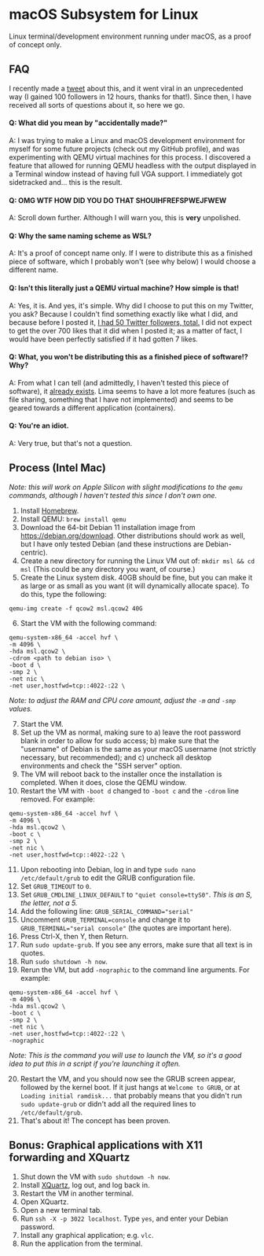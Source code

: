 # macOS Subsystem for Linux
Linux terminal/development environment running under macOS, as a proof of concept only.

## FAQ
I recently made a [tweet](https://twitter.com/DistroHopper39B/status/1571279732867534848) about this, and it went viral in an unprecedented way (I gained 100 followers in 12 hours, thanks for that!). Since then, I have received all sorts of questions about it, so here we go.

#### Q: What did you mean by "accidentally made?"
A: I was trying to make a Linux and macOS development environment for myself for some future projects (check out my GitHub profile), and was experimenting with QEMU virtual machines for this process. I discovered a feature that allowed for running QEMU headless with the output displayed in a Terminal window instead of having full VGA support. I immediately got sidetracked and... this is the result.
#### Q: OMG WTF HOW DID YOU DO THAT SHOUIHFREFSPWEJFWEW
A: Scroll down further. Although I will warn you, this is **very** unpolished.
#### Q: Why the same naming scheme as WSL?
A: It's a proof of concept name only. If I were to distribute this as a finished piece of software, which I probably won't (see why below) I would choose a different name.
#### Q: Isn't this literally just a QEMU virtual machine? How simple is that!
A: Yes, it is. And yes, it's simple. Why did I choose to put this on my Twitter, you ask? Because I couldn't find something exactly like what I did, and because before I posted it, [I had 50 Twitter followers, total.](https://socialblade.com/twitter/user/distrohopper39b) I did not expect to get the over 700 likes that it did when I posted it; as a matter of fact, I would have been perfectly satisfied if it had gotten 7 likes. 
#### Q: What, you won't be distributing this as a finished piece of software!? Why?
A: From what I can tell (and admittedly, I haven't tested this piece of software), it [already exists](https://github.com/lima-vm/lima). Lima seems to have a lot more features (such as file sharing, something that I have not implemented) and seems to be geared towards a different application (containers).
#### Q: You're an idiot.
A: Very true, but that's not a question.

## Process (Intel Mac)
*Note: this will work on Apple Silicon with slight modifications to the `qemu` commands, although I haven't tested this since I don't own one.*
1. Install [Homebrew](https://brew.sh).
2. Install QEMU: `brew install qemu`
3. Download the 64-bit Debian 11 installation image from https://debian.org/download. Other distributions should work as well, but I have only tested Debian (and these instructions are Debian-centric).
4. Create a new directory for running the Linux VM out of: `mkdir msl && cd msl` (This could be any directory you want, of course.)
5. Create the Linux system disk. 40GB should be fine, but you can make it as large or as small as you want (it will dynamically allocate space). To do this, type the following:
```
qemu-img create -f qcow2 msl.qcow2 40G
```
6. Start the VM with the following command:
```
qemu-system-x86_64 -accel hvf \
-m 4096 \
-hda msl.qcow2 \
-cdrom <path to debian iso> \
-boot d \
-smp 2 \
-net nic \
-net user,hostfwd=tcp::4022-:22 \
```
*Note: to adjust the RAM and CPU core amount, adjust the `-m` and `-smp` values.*

7. Start the VM.
8. Set up the VM as normal, making sure to a) leave the root password blank in order to allow for sudo access; b) make sure that the "username" of Debian is the same as your macOS username (not strictly necessary, but recommended); and c) uncheck all desktop environments and check the "SSH server" option.
9. The VM will reboot back to the installer once the installation is completed. When it does, close the QEMU window.
10. Restart the VM with `-boot d` changed to `-boot c` and the `-cdrom` line removed. For example:
```
qemu-system-x86_64 -accel hvf \
-m 4096 \
-hda msl.qcow2 \
-boot c \
-smp 2 \
-net nic \
-net user,hostfwd=tcp::4022-:22 \
```
11. Upon rebooting into Debian, log in and type `sudo nano /etc/default/grub` to edit the GRUB configuration file.
12. Set `GRUB_TIMEOUT` to `0`.
13. Set `GRUB_CMDLINE_LINUX_DEFAULT` to `"quiet console=ttyS0"`. *This is an S, the letter, not a 5.*
14. Add the following line: `GRUB_SERIAL_COMMAND="serial"`
15. Uncomment `GRUB_TERMINAL=console` and change it to `GRUB_TERMINAL="serial console"` (the quotes are important here).
16. Press Ctrl-X, then Y, then Return.
17. Run `sudo update-grub`. If you see any errors, make sure that all text is in quotes.
18. Run `sudo shutdown -h now`.
19. Rerun the VM, but add `-nographic` to the command line arguments. For example:
```
qemu-system-x86_64 -accel hvf \
-m 4096 \
-hda msl.qcow2 \
-boot c \
-smp 2 \
-net nic \
-net user,hostfwd=tcp::4022-:22 \
-nographic
```

*Note: This is the command you will use to launch the VM, so it's a good idea to put this in a script if you're launching it often.*

20. Restart the VM, and you should now see the GRUB screen appear, followed by the kernel boot. If it just hangs at `Welcome to GRUB`, or at `Loading initial ramdisk...` that probably means that you didn't run `sudo update-grub` or didn't add all the required lines to `/etc/default/grub`. 
21. That's about it! The concept has been proven.

## Bonus: Graphical applications with X11 forwarding and XQuartz
1. Shut down the VM with `sudo shutdown -h now`.
2. Install [XQuartz](http://xquartz.org), log out, and log back in.
3. Restart the VM in another terminal.
4. Open XQuartz.
5. Open a new terminal tab.
6. Run `ssh -X -p 3022 localhost`. Type `yes`, and enter your Debian password.
7. Install any graphical application; e.g. `vlc`.
8. Run the application from the terminal.
